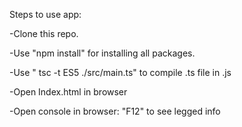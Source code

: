 Steps to use app:

-Clone this repo.

-Use "npm install" for installing all packages.

-Use " tsc -t ES5 ./src/main.ts" to compile .ts file in .js  

-Open Index.html in browser

-Open console in browser: "F12" to see legged info
